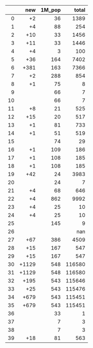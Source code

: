 |    |   new |   1M_pop |   total |
|---:|------:|---------:|--------:|
|  0 |    +2 |       36 |    1389 |
|  1 |    +4 |       88 |     254 |
|  2 |   +10 |       33 |    1456 |
|  3 |   +11 |       33 |    1446 |
|  4 |    +4 |        3 |     100 |
|  5 |   +36 |      164 |    7402 |
|  6 |  +381 |      163 |    7366 |
|  7 |    +2 |      288 |     854 |
|  8 |    +1 |       75 |       8 |
|  9 |       |       66 |       7 |
| 10 |       |       66 |       7 |
| 11 |    +8 |       21 |     525 |
| 12 |   +15 |       20 |     517 |
| 13 |    +1 |       81 |     733 |
| 14 |    +1 |       51 |     519 |
| 15 |       |       74 |      29 |
| 16 |    +1 |      109 |     186 |
| 17 |    +1 |      108 |     185 |
| 18 |    +1 |      108 |     185 |
| 19 |   +42 |       24 |    3983 |
| 20 |       |       24 |       7 |
| 21 |    +4 |       68 |     646 |
| 22 |    +4 |      862 |    9992 |
| 23 |    +4 |       25 |      10 |
| 24 |    +4 |       25 |      10 |
| 25 |       |      145 |       9 |
| 26 |       |          |     nan |
| 27 |   +67 |      386 |    4509 |
| 28 |   +15 |      167 |     547 |
| 29 |   +15 |      167 |     547 |
| 30 | +1129 |      548 |  116580 |
| 31 | +1129 |      548 |  116580 |
| 32 |  +195 |      543 |  115646 |
| 33 |   +25 |      543 |  115476 |
| 34 |  +679 |      543 |  115451 |
| 35 |  +679 |      543 |  115451 |
| 36 |       |       33 |       1 |
| 37 |       |        7 |       3 |
| 38 |       |        7 |       3 |
| 39 |   +18 |       81 |     563 |